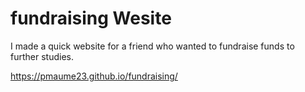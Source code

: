 # fundraising Wesite 

I made a quick website for a friend who wanted to fundraise funds to further studies. 

https://pmaume23.github.io/fundraising/
